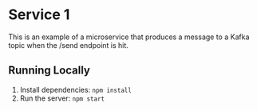 # Service 1

This is an example of a microservice that produces a message to a Kafka topic when the /send endpoint is hit.

## Running Locally

1. Install dependencies: `npm install`
2. Run the server: `npm start`

